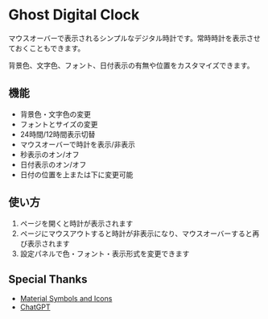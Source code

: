 # Ghost Digital Clock

マウスオーバーで表示されるシンプルなデジタル時計です。常時時計を表示させておくこともできます。

背景色、文字色、フォント、日付表示の有無や位置をカスタマイズできます。

## 機能
- 背景色・文字色の変更
- フォントとサイズの変更
- 24時間/12時間表示切替
- マウスオーバーで時計を表示/非表示
- 秒表示のオン/オフ
- 日付表示のオン/オフ
- 日付の位置を上または下に変更可能

## 使い方
1. ページを開くと時計が表示されます
2. ページにマウスアウトすると時計が非表示になり、マウスオーバーすると再び表示されます
3. 設定パネルで色・フォント・表示形式を変更できます

## Special Thanks
- [Material Symbols and Icons](https://fonts.google.com/icons)
- [ChatGPT](https://chatgpt.com)

